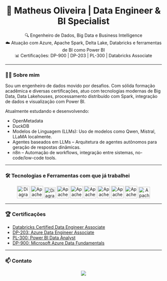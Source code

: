 <h1 align="center">🚀 Matheus Oliveira | Data Engineer & BI Specialist</h1>

<p align="center">
  🔍 Engenheiro de Dados, Big Data e Business Intelligence<br>
  ☁️ Atuação com Azure, Apache Spark, Delta Lake, Databricks e ferramentas de BI como Power BI<br>
  📊 Certificações: DP-900 | DP-203 | PL-300 | Databricks Associate <br>
</p>

---

### 👨‍💻 Sobre mim

Sou um engenheiro de dados movido por desafios. Com sólida formação acadêmica e diversas certificações, atuo com tecnologias modernas de Big Data, Data Lakehouses, processamento distribuído com Spark, integração de dados e visualização com Power BI.

Atualmente estudando e desenvolvendo:

* OpenMetadata<br>
* DuckDB<br>
* Modelos de Linguagem (LLMs): Uso de modelos como Qwen, Mistral, LLaMA localmente.<br>
* Agentes baseados em LLMs – Arquitetura de agentes autônomos para geração de respostas dinâmicas.<br> 
* n8n – Automação de workflows, integração entre sistemas, no-code/low-code tools.<br>

---

### 🛠️ Tecnologias e Ferramentas com que já trabalhei
<div align="center">
<div class="tecnologia">
  <img src="https://cdn.prod.website-files.com/601064f495f4b4967f921aa9/64246984585c9225aa4e4fc4_databricks.png" alt="Diagrama arquitetura Databricks" width="40" height="40" />
  <img src="https://img.icons8.com/?size=100&id=0cRqPqlItA0E&format=png&color=000000" alt="Apache Spark" width="40" height="40" />
  <img src="https://miro.medium.com/v2/resize:fit:1000/1*bZEslHEBhiD69p4_nuMJuw.png" alt="Diagrama arquitetura Databricks" width="36" height="36" />
  <img src="https://img.icons8.com/?size=100&id=13441&format=png&color=000000" alt="Apache Spark" width="40" height="40" />
  <img src="https://img.icons8.com/?size=100&id=J6KcaRLsTgpZ&format=png&color=000000" alt="Apache Spark" width="40" height="40" />
  <img src="https://img.icons8.com/?size=100&id=VLKafOkk3sBX&format=png&color=000000" alt="Apache Spark" width="40" height="40" />
  <img src="https://img.icons8.com/?size=100&id=cdYUlRaag9G9&format=png&color=000000" alt="Apache Spark" width="40" height="40" />
  <img src="https://img.icons8.com/?size=100&id=3sGOUDo9nJ4k&format=png&color=000000" alt="Apache Spark" width="40" height="40" />
  <img src="https://img.icons8.com/?size=100&id=17842&format=png&color=000000" alt="Apache Spark" width="40" height="40" />
  <img src="https://img.icons8.com/?size=100&id=lWL5zqQfa1pO&format=png&color=000000" alt="Apache Spark" width="37" height="37" />
</div>
</div>

---

### 🏆 Certificações

- [Databricks Certified Data Engineer Associate](https://credentials.databricks.com/e2eaa532-67bc-424a-a0cb-e874cce4997d#acc.zeRWfa3u)
- [DP-203: Azure Data Engineer Associate](https://learn.microsoft.com/api/credentials/share/pt-br/MatheusOliveiraMendesPereira-0087/765CCD1D8F7CD35C?sharingId=EF67B5C3F7CFA92B)
- [PL-300: Power BI Data Analyst](https://learn.microsoft.com/pt-br/users/matheusoliveiramendespereira-0087/credentials/9b3494967e85426f?ref=https%3A%2F%2Fwww.linkedin.com%2F)
- [DP-900: Microsoft Azure Data Fundamentals](https://learn.microsoft.com/api/credentials/share/pt-br/MatheusOliveiraMendesPereira-0087/B2605D7A17951825?sharingId=EF67B5C3F7CFA92B)
---

### 📫 Contato

<div align="center">
  <a href="https://www.linkedin.com/in/matheus-oliveira-mendes-pereira-54217a150" target="_blank">
    <img src="https://img.shields.io/badge/LinkedIn-blue?style=for-the-badge&logo=linkedin" />
  </a>
</div>
